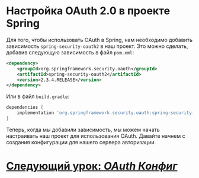 # Настройка OAuth 2.0 в проекте Spring

Для того, чтобы использовать OAuth в Spring, нам необходимо добавить зависимость `spring-security-oauth2` в наш проект. Это можно сделать, добавив следующую зависимость в файл `pom.xml`:

```xml
<dependency>
    <groupId>org.springframework.security.oauth</groupId>
    <artifactId>spring-security-oauth2</artifactId>
    <version>2.3.4.RELEASE</version>
</dependency>
```

Или в файл `build.gradle`:

```gradle
dependencies {
    implementation 'org.springframework.security.oauth:spring-security-oauth2:2.3.4.RELEASE'
}
```

Теперь, когда мы добавили зависимость, мы можем начать настраивать наш проект для использования OAuth. Давайте начнем с создания конфигурации для нашего сервера авторизации.

# [**Следующий урок**: *OAuth Конфиг*](oauth-config.md)
